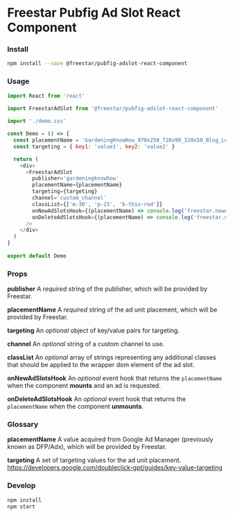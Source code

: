 # Freestar Pubfig Ad Slot React Component

### Install

```sh
npm install --save @freestar/pubfig-adslot-react-component
```

### Usage

```js
import React from 'react'
 
import FreestarAdSlot from '@freestar/pubfig-adslot-react-component'

import './demo.css'

const Demo = () => {
  const placementName = 'GardeningKnowHow_970x250_728x90_320x50_Blog_Leaderboard_'
  const targeting = { key1: 'value1', key2: 'value2' }

  return (
    <div>
      <FreestarAdSlot
        publisher='gardeningknowhow'
        placementName={placementName}
        targeting={targeting}
        channel='custom_channel'
        classList={['m-30', 'p-15', 'b-thin-red']}
        onNewAdSlotsHook={(placementName) => console.log('freestar.newAdSlots() was called', {placementName})}
        onDeleteAdSlotsHook={(placementName) => console.log('freestar.deleteAdSlots() was called', {placementName})}
      />
    </div>
  )
}
 
export default Demo
```

### Props

**publisher**
A *required* string of the publisher, which will be provided by Freestar.

**placementName**
A *required* string of the ad unit placement, which will be provided by Freestar.

**targeting**
An *optional* object of key/value pairs for targeting.

**channel**
An *optional* string of a custom channel to use.

**classList**
An *optional* array of strings representing any additional classes that should be applied to the wrapper dom element of the ad slot.

**onNewAdSlotsHook**
An *optional* event hook that returns the `placementName` when the component **mounts** and an ad is requested.

**onDeleteAdSlotsHook**
An *optional* event hook that returns the `placementName` when the component **unmounts**.

### Glossary

**placementName**
A value acquired from Google Ad Manager (previously known as DFP/Adx), which will be provided by Freestar.

**targeting**
A set of targeting values for the ad unit placement. https://developers.google.com/doubleclick-gpt/guides/key-value-targeting

### Develop

```sh
npm install
npm start
```
